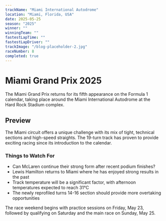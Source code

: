 ```yaml
---
trackName: "Miami International Autodrome"
location: "Miami, Florida, USA"
date: 2025-05-25
season: "2025"
winner: ""
winningTeam: ""
fastestLapTime: ""
fastestLapDriver: ""
trackImage: "/blog-placeholder-2.jpg"
raceNumber: 8
completed: true
---
```


# Miami Grand Prix 2025

The Miami Grand Prix returns for its fifth appearance on the Formula 1 calendar, taking place around the Miami International Autodrome at the Hard Rock Stadium complex.

## Preview

The Miami circuit offers a unique challenge with its mix of tight, technical sections and high-speed straights. The 19-turn track has proven to provide exciting racing since its introduction to the calendar.

### Things to Watch For

- Can McLaren continue their strong form after recent podium finishes?
- Lewis Hamilton returns to Miami where he has enjoyed strong results in the past
- Track temperature will be a significant factor, with afternoon temperatures expected to reach 31°C
- The newly reprofiled turns 14-16 section should provide more overtaking opportunities

The race weekend begins with practice sessions on Friday, May 23, followed by qualifying on Saturday and the main race on Sunday, May 25.
